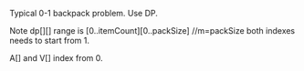 Typical 0-1 backpack problem.
Use DP.

Note dp[][] range is [0..itemCount][0..packSize]   //m=packSize
both indexes needs to start from 1.

A[] and V[] index from 0.
